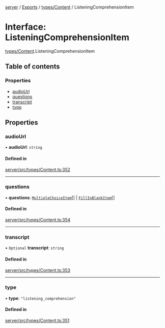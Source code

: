 [server](../README.md) / [Exports](../modules.md) / [types/Content](../modules/types_Content.md) / ListeningComprehensionItem

# Interface: ListeningComprehensionItem

[types/Content](../modules/types_Content.md).ListeningComprehensionItem

## Table of contents

### Properties

- [audioUrl](types_Content.ListeningComprehensionItem.md#audiourl)
- [questions](types_Content.ListeningComprehensionItem.md#questions)
- [transcript](types_Content.ListeningComprehensionItem.md#transcript)
- [type](types_Content.ListeningComprehensionItem.md#type)

## Properties

### audioUrl

• **audioUrl**: `string`

#### Defined in

[server/src/types/Content.ts:352](https://github.com/niklas-joh/french-learning-platform/blob/f88c80a984d39a715bd427891d156cc94cff3831/server/src/types/Content.ts#L352)

___

### questions

• **questions**: [`MultipleChoiceItem`](types_Content.MultipleChoiceItem.md)[] \| [`FillInBlankItem`](types_Content.FillInBlankItem.md)[]

#### Defined in

[server/src/types/Content.ts:354](https://github.com/niklas-joh/french-learning-platform/blob/f88c80a984d39a715bd427891d156cc94cff3831/server/src/types/Content.ts#L354)

___

### transcript

• `Optional` **transcript**: `string`

#### Defined in

[server/src/types/Content.ts:353](https://github.com/niklas-joh/french-learning-platform/blob/f88c80a984d39a715bd427891d156cc94cff3831/server/src/types/Content.ts#L353)

___

### type

• **type**: ``"listening_comprehension"``

#### Defined in

[server/src/types/Content.ts:351](https://github.com/niklas-joh/french-learning-platform/blob/f88c80a984d39a715bd427891d156cc94cff3831/server/src/types/Content.ts#L351)
